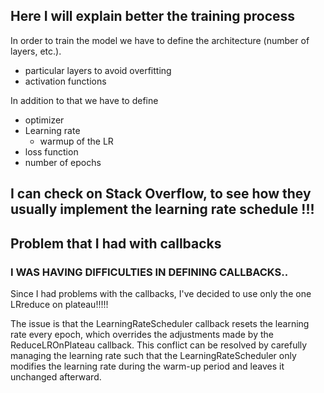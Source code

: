 ## Here I will explain better the training process
In order to train the model we have to define the architecture (number of layers, etc.).
- particular layers to avoid overfitting
- activation functions

In addition to that we have to define
- optimizer
- Learning rate
  - warmup of the LR
- loss function
- number of epochs

## I can check on Stack Overflow, to see how they usually implement the learning rate schedule !!!

## Problem that I had with callbacks
### I WAS HAVING DIFFICULTIES IN DEFINING CALLBACKS..

Since I had problems with the callbacks, I've decided to use only the one LRreduce on plateau!!!!! 

The issue is that the LearningRateScheduler callback resets the learning rate every epoch, which overrides the adjustments made by the ReduceLROnPlateau callback. This conflict can be resolved by carefully managing the learning rate such that the LearningRateScheduler only modifies the learning rate during the warm-up period and leaves it unchanged afterward.
